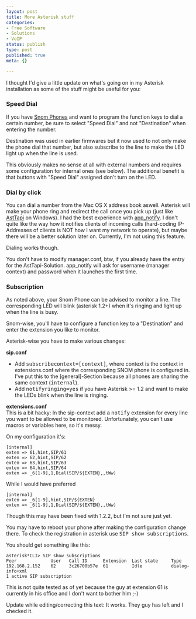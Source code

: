 ```yaml
---
layout: post
title: More Asterisk stuff
categories:
- Free Software
- Solutions
- VoIP
status: publish
type: post
published: true
meta: {}

---
```

<p>I thought I'd give a little update on what's going on in my Asterisk installation as some of the stuff might be useful for you:</p>

<a name="speeddial"></a>
<h3>Speed Dial</h3>
<p>If you have <a href="http://www.snom.com">Snom Phones</a> and want to program the function keys to dial a certain number, be sure to select "Speed Dial" and not "Destination" when entering the number.</p>
<p>Destination was used in earlier firmwares but it now used to not only make the phone dial that number, but also subscribe to the line to make the LED light up when the line is used.</p>
<p>This obviously makes no sense at all with external numbers and requires some configuration for internal ones (see below). The additional benefit is that buttons with "Speed Dial" assigned don't turn on the LED.</p>

<a name="dialbyclick"></a>
<h3>Dial by click</h3>
<p>You can dial a number from the Mac OS X address book aswell. Asterisk will make your phone ring and redirect the call once you pick up (just like <a href="http://sourceforge.net/projects/asttapi/">AstTapi</a> on Windows). I had the best experience with <a href="http://mezzo.net/asterisk/app_notify.html">app_notify</a>. I don't quite like the way how it notifies clients of incoming calls (hard-coding IP-Addresses of clients is NOT how I want my network to operate), but maybe there will be a better solution later on. Currently, I'm not using this feature.</p>
<p>Dialing works though.</p>
<p>You don't have to modify manager.conf, btw, if you already have the entry for the AstTapi-Solution. app_notify will ask for username (manager context) and password when it launches the first time.</p>

<h3>Subscription</h3>
<p>As noted above, your Snom Phone can be advised to monitor a line. The corresponding LED will blink (asterisk 1.2+) when it's ringing and light up when the line is busy.</p>
<p>Snom-wise, you'll have to configure a function key to a "Destination" and enter the extension you like to monitor.</p>
<p>Asterisk-wise you have to make various changes:</p>
<p><b>sip.conf</b><br />
<ul>
    <li>Add <tt>subscribecontext=[context]</tt>, where context is the context in extensions.conf where the corresponding SNOM phone is configured in. I've put this to the [general]-Section because all phones are sharing the same context (<tt>internal</tt>).</li>
    <li>Add <tt>notifyringing=yes</tt> if you have Asterisk &gt;= 1.2 and want to make the LEDs blink when the line is ringing.</li>
</ul>
</p>
<p>
<b>extensions.conf</b><br />
This is a bit hacky: In the sip-context add a <tt>notify</tt> extension for every line you want to be allowed to be monitored. Unfortunately, you can't use macros or variables here, so it's messy.</p>
<p>On my configuration it's:</p>
<code>[internal]
exten =&gt; 61,hint,SIP/61
exten =&gt; 62,hint,SIP/62
exten =&gt; 63,hint,SIP/63
exten =&gt; 64,hint,SIP/64
exten =&gt; _6[1-9],1,Dial(SIP/${EXTEN},,tWw)
</code>
<p>While I would have preferred</p>
<code>[internal]
exten =&gt; _6[1-9],hint,SIP/${EXTEN}
exten =&gt; _6[1-9],1,Dial(SIP/${EXTEN},,tWw)
</code>
<p>Though this may have been fixed with 1.2.2, but I'm not sure just yet.</p>
<p>You may have to reboot your phone after making the configuration change there. To check the registration in asterisk use <tt>SIP show subscriptions</tt>.</p>
<p>You should get something like this:</p>
<code>asterisk*CLI&gt; SIP show subscriptions
Peer             User   Call ID      Extension  Last state     Type
192.168.2.152    62     3c26700b57e  61         Idle           dialog-info+xml
1 active SIP subscription
</code>
<p>This is not quite tested as of yet because the guy at extension 61 is currently in his office and I don't want to bother him ;-)</p>
<p>Update while editing/correcting this text: It works. They guy has left and I checked it.</p>
